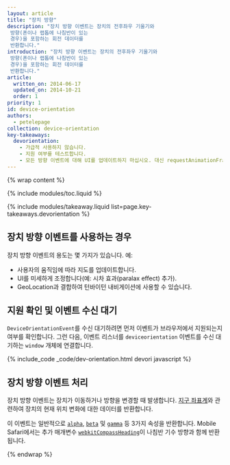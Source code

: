 ```yaml
---
layout: article
title: "장치 방향"
description: "장치 방향 이벤트는 장치의 전후좌우 기울기와
 방향(폰이나 랩톱에 나침반이 있는 
 경우)을 포함하는 회전 데이터를 
 반환합니다."
introduction: "장치 방향 이벤트는 장치의 전후좌우 기울기와
 방향(폰이나 랩톱에 나침반이 있는 
 경우)을 포함하는 회전 데이터를 
 반환합니다."
article:
  written_on: 2014-06-17
  updated_on: 2014-10-21
  order: 1
priority: 1
id: device-orientation
authors:
  - petelepage
collection: device-orientation
key-takeaways:
  devorientation: 
    - 가급적 사용하지 않습니다.
    - 지원 여부를 테스트합니다.
    - 모든 방향 이벤트에 대해 UI를 업데이트하지 마십시오. 대신 requestAnimationFrame과 동기화하십시오.
---
```


{% wrap content %}

{% include modules/toc.liquid %}

{% include modules/takeaway.liquid list=page.key-takeaways.devorientation %}

## 장치 방향 이벤트를 사용하는 경우

장치 방향 이벤트의 용도는 몇 가지가 있습니다.  예:

<ul>
  <li>사용자의 움직임에 따라 지도를 업데이트합니다.</li>
  <li>UI를 미세하게 조정합니다(예: 시차 효과(paralax effect) 추가).</li>
  <li>GeoLocation과 결합하여 턴바이턴 내비게이션에 사용할 수 있습니다.</li>
</ul>

## 지원 확인 및 이벤트 수신 대기

`DeviceOrientationEvent`를 수신 대기하려면 먼저 이벤트가
브라우저에서 지원되는지 여부를 확인합니다.  그런 다음, 이벤트 리스너를 `deviceorientation` 이벤트를 수신 대기하는 `window` 
개체에 연결합니다. 

{% include_code _code/dev-orientation.html devori javascript %}

## 장치 방향 이벤트 처리

장치 방향 이벤트는 장치가 이동하거나 방향을 변경할 때 
발생합니다.  <a href="index.html#earth-coordinate-frame">지구 좌표계</a>와 관련하여 장치의 
현재 위치 변화에 대한
데이터를 반환합니다.

이 이벤트는 일반적으로 
<a href="index.html#rotation-data">`alpha`</a>, 
<a href="index.html#rotation-data">`beta`</a> 및 
<a href="index.html#rotation-data">`gamma`</a> 등 3가지 속성을 반환합니다.  Mobile Safari에서는
추가 매개변수 <a href="https://developer.apple.com/library/safari/documentation/SafariDOMAdditions/Reference/DeviceOrientationEventClassRef/DeviceOrientationEvent/DeviceOrientationEvent.html">`webkitCompassHeading`</a>이 나침반 기수 방향과 함께
반환됩니다.


{% endwrap %}
